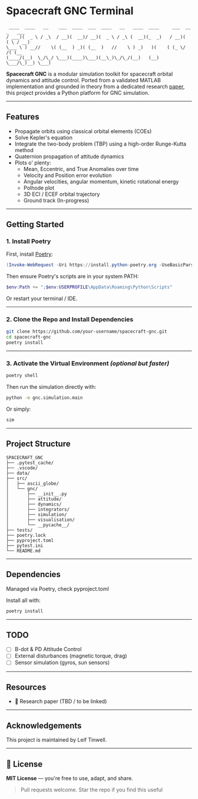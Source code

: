 # Spacecraft GNC Terminal    
```
 ____  ____   __    ___  ____  ___  ____   __   ____  ____     ___  __ _   ___       
/ ___)(  _ \ / _\  / __)(  __)/ __)(  _ \ / _\ (  __)(_  _)   / __)(  ( \ / __)      
\___ \ ) __//    \( (__  ) _)( (__  )   //    \ ) _)   )(    ( (_ \/    /( (__       
(____/(__)  \_/\_/ \___)(____)\___)(__\_)\_/\_/(__)   (__)    \___/\_)__) \___)    
```
**Spacecraft GNC** is a modular simulation toolkit for spacecraft orbital dynamics and attitude control. Ported from a validated MATLAB implementation and grounded in theory from a dedicated research [paper](Leif2112/SpacecraftGNC/master/SDM_Report.pdf), this project provides a Python platform for GNC simulation.

---

## Features

- Propagate orbits using classical orbital elements (COEs)
- Solve Kepler's equation 
- Integrate the two-body problem (TBP) using a high-order Runge-Kutta method
- Quaternion propagation of attitude dynamics 
- Plots o' plenty:
  - Mean, Eccentric, and True Anomalies over time
  - Velocity and Position error evolution
  - Angular velocities, angular momentum, kinetic rotational energy
  - Polhode plot
  - 3D ECI / ECEF orbital trajectory
  - Ground track (In-progress)

---

## Getting Started

### 1. Install Poetry

First, install [Poetry](https://python-poetry.org/):

```powershell
(Invoke-WebRequest -Uri https://install.python-poetry.org -UseBasicParsing).Content | python -
```

Then ensure Poetry's scripts are in your system PATH:

```powershell
$env:Path += ";$env:USERPROFILE\AppData\Roaming\Python\Scripts"
```

Or restart your terminal / IDE.

---

### 2. Clone the Repo and Install Dependencies

```bash
git clone https://github.com/your-username/spacecraft-gnc.git
cd spacecraft-gnc
poetry install
```

---

### 3. Activate the Virtual Environment *(optional but faster)*

```bash
poetry shell
```

Then run the simulation directly with:

```bash
python -m gnc.simulation.main
```

Or simply:

```bash
sim
```

---

## Project Structure

```text
SPACECRAFT_GNC
├── .pytest_cache/
├── .vscode/
├── data/
├── src/
│   ├── ascii_globe/
│   └── gnc/
│       ├── __init__.py
│       ├── attitude/
│       ├── dynamics/
│       ├── integrators/
│       ├── simulation/
│       ├── visualisation/
│       └── __pycache__/
├── tests/
├── poetry.lock
├── pyproject.toml
├── pytest.ini
└── README.md

```

---

## Dependencies

Managed via Poetry, check pyproject.toml

Install all with:
```bash
poetry install
```

---

## TODO

- [ ] B-dot & PD Attitude Control
- [ ] External disturbances (magnetic torque, drag)
- [ ] Sensor simulation (gyros, sun sensors)

---

## Resources

- 📄 Research paper (TBD / to be linked)

---

## Acknowledgements

This project is maintained by Leif Tinwell.

---

## 📜 License

**MIT License** — you're free to use, adapt, and share.

> Pull requests welcome. Star the repo if you find this useful 

